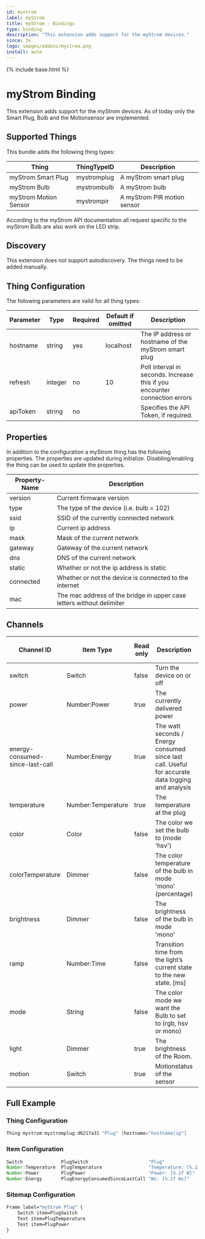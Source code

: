 ```yaml
---
id: mystrom
label: myStrom
title: myStrom - Bindings
type: binding
description: "This extension adds support for the myStrom devices."
since: 3x
logo: images/addons/mystrom.png
install: auto
---
```


<!-- Attention authors: Do not edit directly. Please add your changes to the appropriate source repository -->

{% include base.html %}

# myStrom Binding

<AddonLogo />

This extension adds support for the myStrom devices.
As of today only the Smart Plug, Bulb and the Motionsensor are implemented.

## Supported Things

This bundle adds the following thing types:

| Thing                 | ThingTypeID | Description                                        |
| ----------------------| ----------- | -------------------------------------------------- |
| myStrom Smart Plug    | mystromplug | A myStrom smart plug                               |
| myStrom Bulb          | mystrombulb | A myStrom bulb                                     |
| myStrom Motion Sensor | mystrompir  | A myStrom PIR motion sensor                        |

According to the myStrom API documentation all request specific to the myStrom Bulb are also work on the LED strip.

## Discovery

This extension does not support autodiscovery. The things need to be added manually.

## Thing Configuration

The following parameters are valid for all thing types:

| Parameter | Type    | Required | Default if omitted | Description                                                                |
| --------- | ------- | -------- | ------------------ | -------------------------------------------------------------------------- |
| hostname  | string  | yes      | localhost          | The IP address or hostname of the myStrom smart plug                       |
| refresh   | integer | no       | 10                 | Poll interval in seconds. Increase this if you encounter connection errors |
| apiToken  | string  | no       |                    | Specifies the API Token, if required.                                      |

## Properties

In addition to the configuration a myStrom thing has the following properties.
The properties are updated during initialize.
Disabling/enabling the thing can be used to update the properties.

| Property-Name | Description                                                           |
| ------------- | --------------------------------------------------------------------- |
| version       | Current firmware version                                              |
| type          | The type of the device (i.e. bulb = 102)                              |
| ssid          | SSID of the currently connected network                               |
| ip            | Current ip address                                                    |
| mask          | Mask of the current network                                           |
| gateway       | Gateway of the current network                                        |
| dns           | DNS of the current network                                            |
| static        | Whether or not the ip address is static                               |
| connected     | Whether or not the device is connected to the internet                |
| mac           | The mac address of the bridge in upper case letters without delimiter |

## Channels

| Channel ID                      | Item Type          | Read only | Description                                                                                       | Thing types supporting this channel |
|---------------------------------|--------------------|-----------|---------------------------------------------------------------------------------------------------|------------------------------------|
| switch                          | Switch             | false     | Turn the device on or off                                                                         | mystromplug, mystrombulb           |
| power                           | Number:Power       | true      | The currently delivered power                                                                     | mystromplug, mystrombulb           |
| energy-consumed-since-last-call | Number:Energy      | true      | The watt seconds / Energy consumed since last call. Useful for accurate data logging and analysis | mystromplug                        |
| temperature                     | Number:Temperature | true      | The temperature at the plug                                                                       | mystromplug, mystrompir            |
| color                           | Color              | false     | The color we set the bulb to (mode 'hsv')                                                         | mystrombulb                        |
| colorTemperature                | Dimmer             | false     | The color temperature of the bulb in mode 'mono' (percentage)                                     | mystrombulb                        |
| brightness                      | Dimmer             | false     | The brightness of the bulb in mode 'mono'                                                         | mystrombulb                        |
| ramp                            | Number:Time        | false     | Transition time from the light’s current state to the new state. [ms]                             | mystrombulb                        |
| mode                            | String             | false     | The color mode we want the Bulb to set to (rgb, hsv or mono)                                      | mystrombulb                        |
| light                           | Dimmer             | true      | The brightness of the Room.                                                                       | mystrompir                         |
| motion                          | Switch             | true      | Motionstatus of the sensor                                                                        | mystrompir                         |

## Full Example

### Thing Configuration

```java
Thing mystrom:mystromplug:d6217a31 "Plug" [hostname="hostname|ip"]
```

### Item Configuration

```java
Switch              PlugSwitch                      "Plug"                      {channel="mystrom:mystromplug:d6217a31:switch"}
Number:Temperature  PlugTemperature                 "Temperature: [%.1f °C]"    {channel="mystrom:mystromplug:d6217a31:temperature"}
Number:Power        PlugPower                       "Power: [%.1f W]"           {channel="mystrom:mystromplug:d6217a31:power"}
Number:Energy       PlugEnergyConsumedSinceLastCall "Ws: [%.1f Ws]"             {channel="mystrom:mystromplug:d6217a31:energy-consumed-since-last-call"}
```


### Sitemap Configuration

```perl
Frame label="myStrom Plug" {
    Switch item=PlugSwitch
    Text item=PlugTemperature
    Text item=PlugPower
}
```
